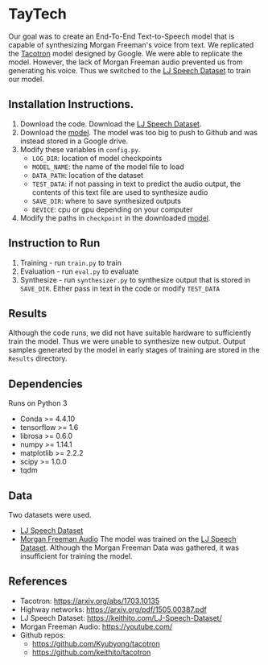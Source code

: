 # TayTech
Our goal was to create an End-To-End Text-to-Speech model that is capable of synthesizing Morgan Freeman's voice from text. We replicated the [Tacotron](https://arxiv.org/abs/1703.10135) model designed by Google. We were able to replicate the model. However, the lack of Morgan Freeman audio prevented us from generating his voice. Thus we switched to the [LJ Speech Dataset](https://keithito.com/LJ-Speech-Dataset/) to train our model.  

## Installation Instructions. 
1. Download the code. Download the [LJ Speech Dataset](https://keithito.com/LJ-Speech-Dataset/).
2. Download the [model](https://drive.google.com/drive/folders/1ch4Bus-b1kdShmdhEiUQ5ePYcM2azhZu). The model was too big to push to Github and was instead stored in a Google drive.
3. Modify these variables in `config.py`. 
   - `LOG_DIR`: location of model checkpoints
   - `MODEL_NAME`: the name of the model file to load
   - `DATA_PATH`: location of the dataset
   - `TEST_DATA`: if not passing in text to predict the audio output, the contents of this text file are used to synthesize audio
   - `SAVE_DIR`: where to save synthesized outputs
   - `DEVICE`: cpu or gpu depending on your computer
4. Modify the paths in `checkpoint` in the downloaded [model](https://drive.google.com/drive/folders/1ch4Bus-b1kdShmdhEiUQ5ePYcM2azhZu).
   
## Instruction to Run
1. Training - run `train.py` to train
2. Evaluation - run `eval.py` to evaluate
3. Synthesize - run `synthesizer.py` to synthesize output that is stored in `SAVE_DIR`. Either pass in text in the code or modify `TEST_DATA`

## Results
Although the code runs, we did not have suitable hardware to sufficiently train the model. Thus we were unable to synthesize new output. Output samples generated by the model in early stages of training are stored in the `Results` directory.

## Dependencies
Runs on Python 3
- Conda >= 4.4.10
- tensorflow >= 1.6
- librosa >= 0.6.0
- numpy >= 1.14.1
- matplotlib >= 2.2.2
- scipy >= 1.0.0
- tqdm

## Data
Two datasets were used. 
  - [LJ Speech Dataset](https://keithito.com/LJ-Speech-Dataset/)
  - [Morgan Freeman Audio](https://drive.google.com/drive/folders/1efzGhWzDOpSxnCnofrmSYX_j7cYokCzN)
  The model was trained on the [LJ Speech Dataset](https://keithito.com/LJ-Speech-Dataset/). Although the Morgan Freeman Data was gathered, it was insufficient for training the model.

## References
- Tacotron: https://arxiv.org/abs/1703.10135
- Highway networks: https://arxiv.org/pdf/1505.00387.pdf
- LJ Speech Dataset: https://keithito.com/LJ-Speech-Dataset/
- Morgan Freeman Audio: https://youtube.com/
- Github repos: 
  - https://github.com/Kyubyong/tacotron
  - https://github.com/keithito/tacotron
